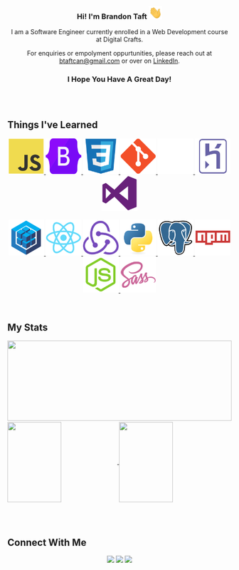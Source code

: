 

<h3 text-decoration:none align='center'> Hi! I'm Brandon Taft <img src="https://github.com/BrandonTaft/BrandonTaft.github.io/blob/main/assets/wave.gif" width="30"></h3>
<p align='center'>I am a Software Engineer currently enrolled in a Web Development course at Digital Crafts.</p>
<p align='center'>For enquiries or empolyment oppurtunities, please reach out at
  <a href="mailto:btaftcan@gmail.com">btaftcan@gmail.com</a> or over on <a href="https://www.linkedin.com/in/brandonmtaft">LinkedIn</a>.</p>

<h3 align='center'>I Hope You Have A Great Day!</h3>


<br></br>
<h2>Things I've Learned </h2>



<div align='center'>
  
  <a href="https://www.linkedin.com/in/brandonmtaft">
  <img  width="80" height="80" src="https://github.com/BrandonTaft/BrandonTaft.github.io/blob/main/assets/javascript-original.svg" />
  </a>  
  <a href="https://www.linkedin.com/in/brandonmtaft">
  <img  width="80" height="80" src="https://github.com/BrandonTaft/BrandonTaft.github.io/blob/main/assets/bootstrap-original.svg" />
  </a>
  <a href="https://www.linkedin.com/in/brandonmtaft">
  <img  width="80" height="80" src="https://github.com/BrandonTaft/BrandonTaft.github.io/blob/main/assets/css3-original.svg" />
  </a>
  <a href="https://www.linkedin.com/in/brandonmtaft">
  <img  width="80" height="80" src="https://github.com/BrandonTaft/BrandonTaft.github.io/blob/main/assets/git-original.svg" />
  </a>
  <a href="https://www.linkedin.com/in/brandonmtaft">
  <img  width="80" height="80" src="https://github.com/BrandonTaft/BrandonTaft.github.io/blob/main/assets/GitHub-Mark-Light-64px.png" />
  </a>
  <a href="https://www.linkedin.com/in/brandonmtaft">
  <img  width="80" height="80" src="https://github.com/BrandonTaft/BrandonTaft.github.io/blob/main/assets/heroku-original.svg" />
  </a>
 
  <a href="https://www.linkedin.com/in/brandonmtaft">
  <img  width="80" height="80" src="https://github.com/BrandonTaft/BrandonTaft.github.io/blob/main/assets/visualstudio-plain.svg"     />
  </a>
   <br></br>
  <a href="https://www.linkedin.com/in/brandonmtaft">
  <img  width="80" height="80" src="https://github.com/BrandonTaft/BrandonTaft.github.io/blob/main/assets/sequelize-original.svg"     />
  </a>
  <a href="https://www.linkedin.com/in/brandonmtaft">
  <img  width="80" height="80" src="https://github.com/BrandonTaft/BrandonTaft.github.io/blob/main/assets/react-original.svg" />
  </a>
  <a href="https://www.linkedin.com/in/brandonmtaft">
  <img  width="80" height="80" src="https://github.com/BrandonTaft/BrandonTaft.github.io/blob/main/assets/redux-original.svg" />
  </a><a href="https://www.linkedin.com/in/brandonmtaft">
  <img  width="80" height="80" src="https://github.com/BrandonTaft/BrandonTaft.github.io/blob/main/assets/python-original.svg" />
  </a>
  <a href="https://www.linkedin.com/in/brandonmtaft">
  <img  width="80" height="80" src="https://github.com/BrandonTaft/BrandonTaft.github.io/blob/main/assets/postgresql-original.svg"    />
  </a>
  <a href="https://www.linkedin.com/in/brandonmtaft">
  <img  width="80" height="80" src="https://github.com/BrandonTaft/BrandonTaft.github.io/blob/main/assets/npm-original-wordmark.svg" />
  </a>
  <a href="https://www.linkedin.com/in/brandonmtaft">
  <img  width="80" height="80" src="https://github.com/BrandonTaft/BrandonTaft.github.io/blob/main/assets/nodejs-original.svg" />
  </a>
 
  <a href="https://www.linkedin.com/in/brandonmtaft">
  <img  width="80" height="80" src="https://github.com/BrandonTaft/BrandonTaft.github.io/blob/main/assets/sass-original.svg" />
  </a>
  
</div>
<br></br>

<h2>My Stats</h2>
<!--![](https://img.shields.io/badge/<WORD_ON_LEFT>-<WORD_ON_RIGHT>-informational?style=flat&logo=data:image/svg%2bxml;base64,<BASE64_DATA>)-->

<img height="180em" width="100%" src="https://github-readme-stats-eight-theta.vercel.app/api/top-langs/?username=BRANDONTAFT&theme=radical&layout=compact&exclude_lang=java+r" />

<a href="https://github.com/BrandonTaft/Videogame-Inventory-App">
  <img width="49%"height="180"align="center" src="https://github-readme-stats.vercel.app/api/pin/?username=BRANDONTAFT&theme=radical&repo=Fullstack-Inventory-App&title_color=ffffff&text_color=c9cacc&icon_color=2bbc8a&bg_color=1d1f21" />
</a>
<a href="https://github.com/BRANDONTAFT/Workout-Anytime">
  <img width="49%"height="180" align="center" src="https://github-readme-stats.vercel.app/api/pin/?username=BRANDONTAFT&repo=Workout-Anytime&title_color=ffffff&text_color=c9cacc&icon_color=2bbc8a&bg_color=1d1f21" />
  </a>

<br></br>

## Connect With Me

<p align="center">
<a  href="https://brandontaft.github.io"><img height="30" src="https://img.shields.io/badge/-brandontaft.me-3423A6?style=flat-square&logo=Google-Chrome&logoColor=white" /></a>
<a href="https://www.linkedin.com/in/brandonmtaft"><img height="30" src="https://img.shields.io/badge/-Brandon Taft-0077B5?style=flat-square&logo=Linkedin&logoColor=white"/></a>
<a href="mailto:btaftcan@gmail.com"><img height="30" src="https://img.shields.io/badge/-btaftcan@gmail.com-D14836?style=flat-square&logo=Gmail&logoColor=white"/></a>
</p>

